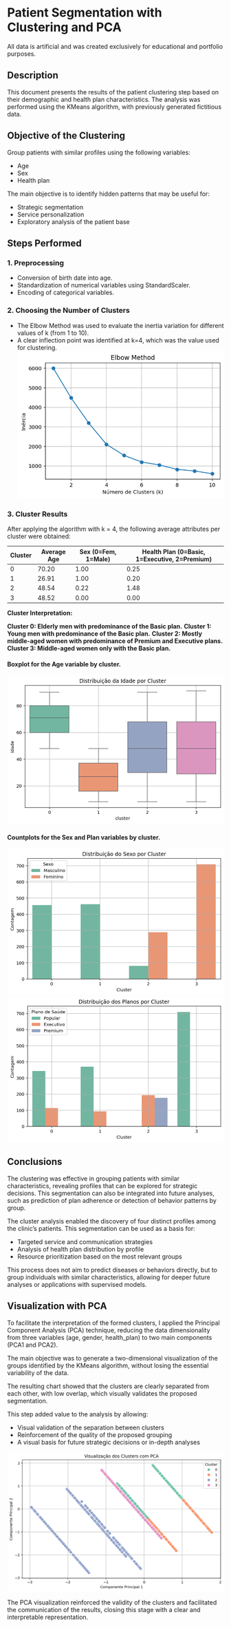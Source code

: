 # Patient Segmentation with Clustering and PCA
All data is artificial and was created exclusively for educational and portfolio purposes.

## Description
This document presents the results of the patient clustering step based on their demographic and health plan characteristics. The analysis was performed using the KMeans algorithm, with previously generated fictitious data.

## Objective of the Clustering
Group patients with similar profiles using the following variables:

- Age
- Sex
- Health plan

The main objective is to identify hidden patterns that may be useful for:

- Strategic segmentation
- Service personalization
- Exploratory analysis of the patient base

## Steps Performed

### 1. Preprocessing
- Conversion of birth date into age.
- Standardization of numerical variables using StandardScaler.
- Encoding of categorical variables.

### 2. Choosing the Number of Clusters
- The Elbow Method was used to evaluate the inertia variation for different values of k (from 1 to 10).
- A clear inflection point was identified at k=4, which was the value used for clustering.
![Gráfico do Método do Cotovelo](figures/elbow_method_plot.png)

### 3. Cluster Results
After applying the algorithm with k = 4, the following average attributes per cluster were obtained:

| Cluster | Average Age | Sex (0=Fem, 1=Male) | Health Plan (0=Basic, 1=Executive, 2=Premium) |
|---------|-------------|---------------|--------------|
| 0       | 70.20       | 1.00          | 0.25         |
| 1       | 26.91       | 1.00          | 0.20         |
| 2       | 48.54       | 0.22          | 1.48         |
| 3       | 48.52       | 0.00          | 0.00         |

**Cluster Interpretation:**

**Cluster 0: Elderly men with predominance of the Basic plan.**
**Cluster 1: Young men with predominance of the Basic plan.**
**Cluster 2: Mostly middle-aged women with predominance of Premium and Executive plans.**
**Cluster 3: Middle-aged women only with the Basic plan.**

#### Boxplot for the Age variable by cluster.
![Boxplot da Idade por Cluster](figures/idade_por_cluster_boxplot.png)

#### Countplots for the Sex and Plan variables by cluster.
![Countplot de Sexo por Cluster](figures/sexo_por_cluster_countplot1.png)
![Countplot de Plano por Cluster](figures/plano_por_cluster_countplot1.png)

## Conclusions
The clustering was effective in grouping patients with similar characteristics, revealing profiles that can be explored for strategic decisions. This segmentation can also be integrated into future analyses, such as prediction of plan adherence or detection of behavior patterns by group.

The cluster analysis enabled the discovery of four distinct profiles among the clinic’s patients. This segmentation can be used as a basis for:

- Targeted service and communication strategies
- Analysis of health plan distribution by profile
- Resource prioritization based on the most relevant groups

This process does not aim to predict diseases or behaviors directly, but to group individuals with similar characteristics, allowing for deeper future analyses or applications with supervised models.

## Visualization with PCA
To facilitate the interpretation of the formed clusters, I applied the Principal Component Analysis (PCA) technique, reducing the data dimensionality from three variables (age, gender, health_plan) to two main components (PCA1 and PCA2).

The main objective was to generate a two-dimensional visualization of the groups identified by the KMeans algorithm, without losing the essential variability of the data.

The resulting chart showed that the clusters are clearly separated from each other, with low overlap, which visually validates the proposed segmentation.

This step added value to the analysis by allowing:

- Visual validation of the separation between clusters
- Reinforcement of the quality of the proposed grouping
- A visual basis for future strategic decisions or in-depth analyses

![Gráfico de PCA dos Clusters](figures/pca_plot.png)

The PCA visualization reinforced the validity of the clusters and facilitated the communication of the results, closing this stage with a clear and interpretable representation.
